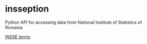 # insseption
Python API for accessing data from National Institute of Statistics of Romania

[INSSE terms](https://insse.ro/cms/ro/content/reutilizarea-statisticilor-sse)
